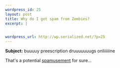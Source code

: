 ```yaml
--- 
wordpress_id: 25
layout: post
title: Why do I get spam from Zombies?
excerpt: |
  

wordpress_url: http://wp.serialized.net/?p=25
---
```

<p><b>Subject:</b> buuuuy preescription druuuuuuugs onliiiiiine</p>

<p>That&#39;s a potential <a href="http://spamusement.com/">spamusement</a> for sure...</p>
